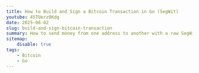 ```yaml
---
title: How to Build and Sign a Bitcoin Transaction in Go (SegWit)
youtube: 45TUerz0Kdg
date: 2025-06-02
slug: build-and-sign-bitcoin-transaction
summary: How to send money from one address to another with a raw SegWit transaction, built and signed in Go.
sitemap:
    disable: true
tags:
    - Bitcoin
    - Go
---
```

